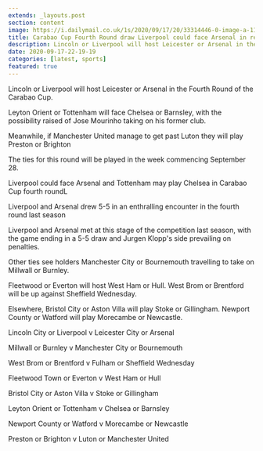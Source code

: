 ```yaml
---
extends: _layouts.post
section: content
image: https://i.dailymail.co.uk/1s/2020/09/17/20/33314446-0-image-a-11_1600370881478.jpg 
title: Carabao Cup Fourth Round draw Liverpool could face Arsenal in repeat of last seasons 5-5 thriller 
description: Lincoln or Liverpool will host Leicester or Arsenal in the Fourth Round of the Carabao Cup. Leyton Orient or Tottenham will face Chelsea or Barnsley. 
date: 2020-09-17-22-19-19 
categories: [latest, sports] 
featured: true 
--- 
```

Lincoln or Liverpool will host Leicester or Arsenal in the Fourth Round of the Carabao Cup.

Leyton Orient or Tottenham will face Chelsea or Barnsley, with the possibility raised of Jose Mourinho taking on his former club. 

Meanwhile, if Manchester United manage to get past Luton they will play Preston or Brighton 

The ties for this round will be played in the week commencing September 28. 

Liverpool could face Arsenal and Tottenham may play Chelsea in Carabao Cup fourth roundL

Liverpool and Arsenal drew 5-5 in an enthralling encounter in the fourth round last season

Liverpool and Arsenal met at this stage of the competition last season, with the game ending in a 5-5 draw and Jurgen Klopp's side prevailing on penalties. 

Other ties see holders Manchester City or Bournemouth travelling to take on Millwall or Burnley. 

Fleetwood or Everton will host West Ham or Hull. West Brom or Brentford will be up against Sheffield Wednesday.

Elsewhere, Bristol City or Aston Villa will play Stoke or Gillingham. Newport County or Watford will play Morecambe or Newcastle.  

Lincoln City or Liverpool v Leicester City or Arsenal

Millwall or Burnley v Manchester City or Bournemouth

West Brom or Brentford v Fulham or Sheffield Wednesday

Fleetwood Town or Everton v West Ham or Hull

Bristol City or Aston Villa v Stoke or Gillingham

Leyton Orient or Tottenham v Chelsea or Barnsley

Newport County or Watford v Morecambe or Newcastle

Preston or Brighton v Luton or Manchester United 

